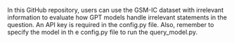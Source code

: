 In this GitHub repository, users can use the GSM-IC dataset with irrelevant information to evaluate how GPT models handle irrelevant statements in the question. An API key is required in the config.py file. Also, remember to specify the model in th e config.py file to run the query_model.py.